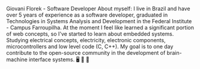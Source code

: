 
Giovani Florek - Software Developer
About myself: I live in Brazil and have over 5 years of experience as a software developer, graduated in Technologies in Systems Analysis and Development in the Federal Institute - Campus Farroupilha. At the moment I feel like learned a significant portion of web concepts, so I've started to learn about embedded systems. Studying electrical concepts, electricity, electronic components, microcontrollers and low level code (C, C++).
My goal is to one day contribute to the open-source community in the development of brain-machine interface systems.  🖥️ 🧠 🦾
